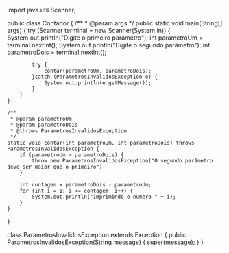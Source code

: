 import java.util.Scanner;

public class Contador {
    /**
     * @param args
     */
    public static void main(String[] args) {
        try (Scanner terminal = new Scanner(System.in)) {
            System.out.println("Digite o primeiro parâmetro");
            int parametroUm = terminal.nextInt();
            System.out.println("Digite o segundo parâmetro");
            int parametroDois = terminal.nextInt();

            try {
                contar(parametroUm, parametroDois);
            }catch (ParametrosInvalidosException e) {
                System.out.println(e.getMessage());
            }
        }
    }

    /**
     * @param parametroUm
     * @param parametroDois
     * @throws ParametrosInvalidosException
     */
    static void contar(int parametroUm, int parametroDois) throws ParametrosInvalidosException {
        if (parametroUm > parametroDois) {
            throw new ParametrosInvalidosException("O segundo parâmetro deve ser maior que o primeiro");
        }

        int contagem = parametroDois - parametroUm;
        for (int i = 1; i <= contagem; i++) {
            System.out.println("Imprimindo o número " + i);
        }
    }
}

class ParametrosInvalidosException extends Exception {
    public ParametrosInvalidosException(String message) {
        super(message);
    }
}
